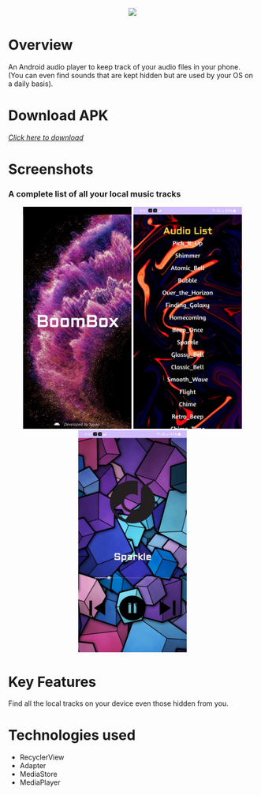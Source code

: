 <p align='center'>
    <img src="https://capsule-render.vercel.app/api?type=venom&height=300&color=gradient&text=BoomBox&desc=Your%20local%20Audio%20Player&descAlignY=61&descAlign=61"/>
</p>

# Overview
An Android audio player to keep track of your audio files in your phone. (You can even find sounds that are kept hidden but are used by your OS on a daily basis).

# Download APK
<a href="https://drive.google.com/file/d/1z5Vf2KAxcl8KPDRW-BjYBdH3MnPttc9d/view?usp=sharing"> <i>Click here to download</i></a>

# Screenshots
### A complete list of all your local music tracks
<p align="center">
  <img src="img/1.jpg" height="450" width="220">
  <img src="img/2.jpg" height="450" width="220">
  <img src="img/3.jpg" height="450" width="220">
</p>

# Key Features
Find all the local tracks on your device even those hidden from you.

# Technologies used
- RecyclerView
- Adapter
- MediaStore
- MediaPlayer
